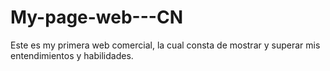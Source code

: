 # My-page-web---CN
Este es my primera web comercial, la cual consta de mostrar y superar mis entendimientos y habilidades. 
